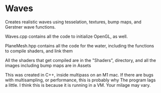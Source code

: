 # Waves

Creates realistic waves using tesselation, textures, bump maps, and Gerstner wave functions.

Waves.cpp contains all the code to initialize OpenGL, as well.

PlaneMesh.hpp contains all the code for the water, including the functions to compile shaders, and link them

All the shaders that get compiled are in the "Shaders", directory, and all the images including bump maps are in
Assets

This was created in C++, inside multipass on an M1 mac.
If there are bugs with multisampling, or performance, this is probably why
The program lags a little. I think this is because it is
running in a VM. Your milage may vary.